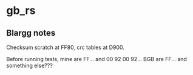 # gb_rs

## Blargg notes
Checksum scratch at FF80, crc tables at D900.

Before running tests, mine are FF... and 00 92 00 92...
BGB are FF... and something else???